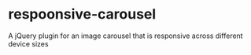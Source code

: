 respoonsive-carousel
====================

A jQuery plugin for an image carousel that is responsive across different device sizes
